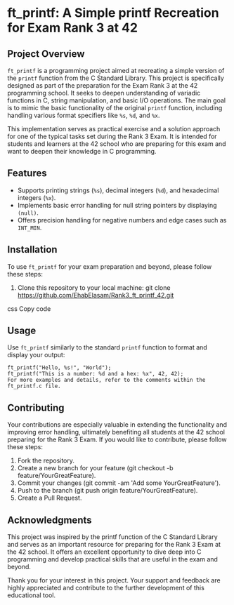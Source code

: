 # ft_printf: A Simple printf Recreation for Exam Rank 3 at 42

## Project Overview

`ft_printf` is a programming project aimed at recreating a simple version of the `printf` function from the C Standard Library. This project is specifically designed as part of the preparation for the Exam Rank 3 at the 42 programming school. It seeks to deepen understanding of variadic functions in C, string manipulation, and basic I/O operations. The main goal is to mimic the basic functionality of the original `printf` function, including handling various format specifiers like `%s`, `%d`, and `%x`.

This implementation serves as practical exercise and a solution approach for one of the typical tasks set during the Rank 3 Exam. It is intended for students and learners at the 42 school who are preparing for this exam and want to deepen their knowledge in C programming.

## Features

- Supports printing strings (`%s`), decimal integers (`%d`), and hexadecimal integers (`%x`).
- Implements basic error handling for null string pointers by displaying `(null)`.
- Offers precision handling for negative numbers and edge cases such as `INT_MIN`.

## Installation

To use `ft_printf` for your exam preparation and beyond, please follow these steps:

1. Clone this repository to your local machine:
git clone https://github.com/EhabElasam/Rank3_ft_printf_42.git

css
Copy code

## Usage

Use `ft_printf` similarly to the standard `printf` function to format and display your output:


    ft_printf("Hello, %s!", "World");
    ft_printf("This is a number: %d and a hex: %x", 42, 42);
    For more examples and details, refer to the comments within the ft_printf.c file.

## Contributing
Your contributions are especially valuable in extending the functionality and improving error handling, ultimately benefiting all students at the 42 school preparing for the Rank 3 Exam. If you would like to contribute, please follow these steps:

 1. Fork the repository.
 2. Create a new branch for your feature (git checkout -b feature/YourGreatFeature).
 3. Commit your changes (git commit -am 'Add some YourGreatFeature').
 4. Push to the branch (git push origin feature/YourGreatFeature).
 5. Create a Pull Request.

## Acknowledgments
This project was inspired by the printf function of the C Standard Library and serves as an important resource for preparing for the Rank 3 Exam at the 42 school. It offers an excellent opportunity to dive deep into C programming and develop practical skills that are useful in the exam and beyond.

Thank you for your interest in this project.
Your support and feedback are highly appreciated and contribute to the further development of this educational tool.
